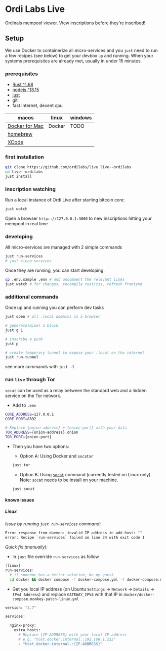 # Ordi Labs Live

Ordinals mempool viewer. View inscriptions before they're inscribed!

## Setup

We use Docker to containerize all micro-services and you `just` need to run a few recipes (see below) to get your devbox `up` and running. When your systems prerequisites are already met, usually in under 15 minutes.

### prerequisites

- [Rust ^1.68](https://rustup.rs/)
- [nodejs ^18.15](https://nodejs.org/en)
- [just](https://just.systems/man/en/)
- git
- fast internet, decent cpu

| macos                                       | linux  | windows |
| ------------------------------------------- | ------ | ------- |
| [Docker for Mac](https://www.docker.com/)   | Docker | TODO    |
| [homebrew](https://brew.sh/)                |        |         |
| [XCode](https://developer.apple.com/xcode/) |        |         |

### first installation

```bash
git clone https://github.com/ordilabs/live live--ordilabs
cd live--ordilabs
just install
```

### inscription watching

Run a local instance of Ordi Live after starting bitcoin core:

```bash
just watch
```

Open a browser `http:://127.0.0.1:3000` to new inscriptions hitting your mempool in real time

### developing

All micro-services are managed with 2 simple commands

```bash
just run-services
# just clean-services
```

Once they are running, you can start developing.

```bash
cp .env.sample .env # and uncomment the relevant lines
just watch # for changes, recompile rust/css, refresh frontend
```

### additional commands

Once up and running you can perform dev tasks

```bash
just open # all .local domains in a browser

# generate(mine) 1 block
just g 1 

# inscribe a punk
just p

# create temporary tunnel to expose your .local on the internet
just run-tunnel
```

see more commands with `just -l`

### run `live` through Tor

`socat` can be used as a relay between the standard web and a hidden service on the Tor network. 

- Add to `.env`
```bash
CORE_ADDRESS=127.0.0.1
CORE_PORT=8332

# Replace {onion-address} + {onion-port} with your data
TOR_ADDRESS={onion-address}.onion
TOR_PORT={onion-port}
```

- Then you have two options:

   - Option A: Using Docker and `socator`

   ```bash
   just tor
   ```

   - Option B: Using [`socat`](https://linux.die.net/man/1/socat) command (currently tested on Linux only). Note: `socat` needs to be install on your machine.

   ```bash
   just socat
   ```


#### known issues

##### Linux

*Issue by running `just run-services` command:*

```bash
Error response from daemon: invalid IP address in add-host: ""
error: Recipe `run-services` failed on line 34 with exit code 1
```

*Quick fix (manually):*

- In `just` file override `run-services` as follow

```bash
[linux]
run-services:
  # if someone has a better solution, be my guest
  cd docker && docker compose -f docker-compose.yml -f docker-compose.monkey-patch-linux.yml up 
```

- Get you local IP address (on Ubuntu `Settings` -> `Network` -> `Details` -> `IPv4 Address`) and replace `GATEWAY_IPV4` with that IP in `docker/docker-compose.monkey-patch-linux.yml`

```bash
version: "3.7"

services:

  nginx-proxy:
    extra_hosts:
      # Replace {IP-ADDRESS} with your local IP address
      # e.g. "host.docker.internal.:192.168.1.212" 
      - "host.docker.internal.:{IP-ADDRESS}"
```
